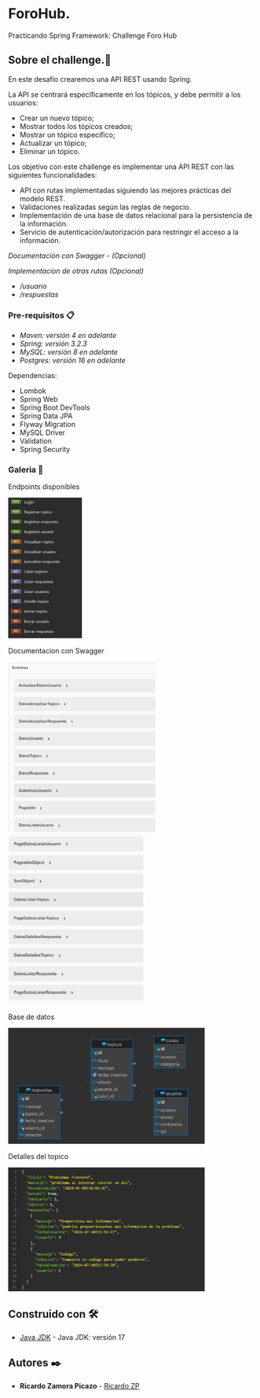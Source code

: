 # ForoHub.
Practicando Spring Framework: Challenge Foro Hub

## Sobre el challenge.🚀
En este desafío crearemos una API REST usando Spring.

La API se centrará específicamente en los tópicos, y debe permitir a los usuarios:
* Crear un nuevo tópico;
* Mostrar todos los tópicos creados;
* Mostrar un tópico específico;
* Actualizar un tópico;
* Eliminar un tópico.

Los objetivo con este challenge es implementar una API REST con las siguientes funcionalidades:

* API con rutas implementadas siguiendo las mejores prácticas del modelo REST.
* Validaciones realizadas según las reglas de negocio.
* Implementación de una base de datos relacional para la persistencia de la información.
* Servicio de autenticación/autorización para restringir el acceso a la información.
  
_Documentación con Swagger - (Opcional)_

_Implementacion de otras rutas (Opcional)_
* _/usuario_
* _/respuestas_

### Pre-requisitos 📋
* _Maven: versión 4 en adelante_
* _Spring: versión 3.2.3_
* _MySQL: versión 8 en adelante_
* _Postgres: versión 16 en adelante_

Dependencias:
* Lombok
* Spring Web
* Spring Boot DevTools
* Spring Data JPA
* Flyway Migration
* MySQL Driver
* Validation
* Spring Security


### Galeria 📌
Endpoints disponibles

<img src="img/HttpRequest.png" alt="Mensaje de bienvenida" width="150"/>

Documentacion con Swagger

<img src="img/documentacion1.png" alt="Mensaje de bienvenida" width="300"/>

<img src="img/documentacion2.png" alt="Mensaje de bienvenida" width="275"/>

Base de datos

<img src="img/DB.png" alt="Mensaje de bienvenida" width="400"/>

Detalles del topico

<img src="img/detallesTopico.png" alt="Mensaje de bienvenida" width="400"/>

## Construido con 🛠️
* [Java JDK](https://www.oracle.com/br/java/technologies/downloads/) - Java JDK: versión 17

## Autores ✒️
* **Ricardo Zamora Picazo** - [Ricardo ZP](https://github.com/pzric)

